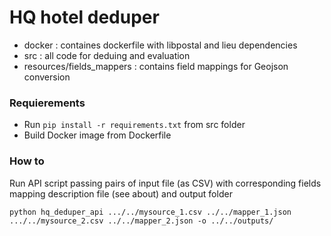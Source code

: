 # HQ hotel deduper
* docker : containes dockerfile with libpostal and lieu dependencies
* src : all code for deduing and evaluation
* resources/fields_mappers : contains field mappings for Geojson conversion

### Requierements
* Run `pip install -r requirements.txt` from src folder
* Build Docker image from Dockerfile 
### How to
Run API script passing pairs of input file (as CSV) with corresponding fields mapping description file (see about) and output folder
```
python hq_deduper_api .../../mysource_1.csv ../../mapper_1.json .../../mysource_2.csv ../../mapper_2.json -o ../../outputs/
```
